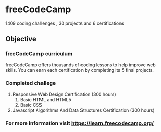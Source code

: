 # freeCodeCamp
1409 coding challenges , 30 projects and 6 certifications

## Objective
### freeCodeCamp curriculum
freeCodeCamp offers thousands of coding lessons to help improve web skills.
You can earn each certification by completing its 5 final projects.

### Completed challege
1.  Responsive Web Design Certification (300 hours)
    1.  Basic HTML and HTML5  
    2.  Basic CSS
2.  Javascript Algorithms And Data Structures Certification (300 hours)



### For more information visit https://learn.freecodecamp.org/
